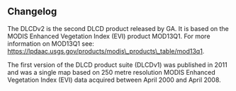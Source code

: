## Changelog

The DLCDv2 is the second DLCD product released by GA. It is based on the MODIS Enhanced Vegetation Index (EVI) product MOD13Q1. For more information on MOD13Q1 see: https://lpdaac.usgs.gov/products/modis\_products\_table/mod13q1.

The first version of the DLCD product suite (DLCDv1) was published in 2011 and was a single map based on 250 metre resolution MODIS Enhanced Vegetation Index (EVI) data acquired between April 2000 and April 2008. 

